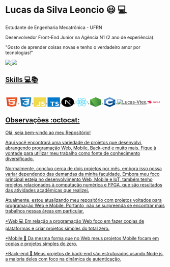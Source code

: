 # Lucas da Silva Leoncio :smiley: :computer:

Estudante de Engenharia Mecatrônica - UFRN

Desenvolvedor Front-End Junior na Agência N1 (2 ano de experiência).

"Gosto de aprender coisas novas e tenho o verdadeiro amor por tecnologias!"

<div>
  <a href="https://github.com/lucasdksan">
  <img height="190em" src="https://github-readme-stats.vercel.app/api?username=lucasdksan&show_icons=true&theme=tokyonight&include_all_commits=true&count_private=true"/>
  <img height="190em" src="https://github-readme-stats.vercel.app/api/top-langs/?username=lucasdksan&layout=compact&langs_count=7&theme=tokyonight"/>
</div>
  
## Skills 💻📚
  
<div style="display: inline_block"><br>
  <img align="center" alt="Lucas-HTML" height="30" width="40" src="https://raw.githubusercontent.com/devicons/devicon/master/icons/html5/html5-original.svg">
  <img align="center" alt="Lucas-CSS" height="30" width="40" src="https://raw.githubusercontent.com/devicons/devicon/master/icons/css3/css3-original.svg">
  <img align="center" alt="Lucas-Js" height="30" width="40" src="https://raw.githubusercontent.com/devicons/devicon/master/icons/javascript/javascript-plain.svg">
  <img align="center" alt="Lucas-Ts" height="30" width="40" src="https://raw.githubusercontent.com/devicons/devicon/master/icons/typescript/typescript-plain.svg">
  <img align="center" alt="Lucas-Nextjs" height="30" width="40" src="https://github.com/devicons/devicon/blob/master/icons/nextjs/nextjs-original.svg">
  <img align="center" alt="Lucas-React" height="30" width="40" src="https://raw.githubusercontent.com/devicons/devicon/master/icons/react/react-original.svg">
  <img align="center" alt="Lucas-Node" height="30" width="40" src="https://github.com/devicons/devicon/blob/master/icons/nodejs/nodejs-original.svg">
  <img align="center" alt="Lucas-Cpp" height="30" width="40" src="https://github.com/devicons/devicon/blob/master/icons/cplusplus/cplusplus-original.svg">
  <img align="center" alt="Lucas-Vtex" height="30" width="40" src="https://vtex.com/wp-content/themes/VTEXTheme/v2/images/base/vtex.svg">
  <img align="center" alt="Lucas-NestJs" height="30" width="40" src="https://github.com/devicons/devicon/blob/master/icons/nestjs/nestjs-original-wordmark.svg">
  
</div>
  
## Observações :octocat:


Olá, seja bem-vindo ao meu Repositório!

Aqui você encontrará uma variedade de projetos que desenvolvi, abrangendo programação Web, Mobile, Back-end e muito mais. Fique à vontade para utilizar meu trabalho como fonte de conhecimento diversificado.

Normalmente, concluo cerca de dois projetos por mês, embora isso possa variar dependendo das demandas da minha faculdade. Embora meu foco principal esteja no desenvolvimento Web, Mobile e IoT, também tenho projetos relacionados à computação numérica e FPGA, que são resultados das atividades acadêmicas que realizei.

Atualmente, estou atualizando meu repositório com projetos voltados para programação Web e Mobile. Portanto, não se surpreenda se encontrar mais trabalhos nessas áreas em particular.

*Web :computer:
Em relação a programação Web foco em fazer copias de plataformas e criar projetos simples do total zero.

*Mobile :iphone:
Da mesma forma que no Web meus projetos Mobile focam em copias e projetos simples do zero.

*Back-end :floppy_disk:
Meus projetos de back-end são estruturados usando Node js, a maioria deles com foco na dinâmica de autenticação.

<!-- ## Redes Sociais :iphone: -->

<!-- <div> 
  <a href="https://www.instagram.com/lucas.ccac/" target="_blank"><img src="https://img.shields.io/badge/-Instagram-%23E4405F?style=for-the-badge&logo=instagram&logoColor=white" target="_blank"></a>
 	<a href="https://twitter.com/Lucasda24527132" target="_blank"><img src="https://img.shields.io/twitter/url?color=blue&label=twitter&logo=Lucas&style=for-the-badge&url=https%3A%2F%2Ftwitter.com%2FLucasda24527132" target="_blank"></a>
 <a href="https://blog-hunter-rho.vercel.app/" target="_blank"><img src="https://img.shields.io/website?down_color=black&label=Website&style=for-the-badge&up_color=purple&up_message=Blog%20Hunter&url=https%3A%2F%2Fblog-hunter.vercel.app%2F" target="_blank"></a> 
  <a href = "mailto:lucas.leoncio.silva@gmail.com"><img src="https://img.shields.io/badge/-Gmail-%23333?style=for-the-badge&logo=gmail&logoColor=white" target="_blank"></a>
  <a href="https://www.linkedin.com/in/lucas-silva-464b45164/" target="_blank"><img src="https://img.shields.io/badge/-LinkedIn-%230077B5?style=for-the-badge&logo=linkedin&logoColor=white" target="_blank"></a>  
</div> -->

